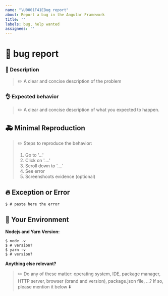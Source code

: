 ```yaml
---
name: "\U0001F41EBug report"
about: Report a bug in the Angular Framework
title: ''
labels: bug, help wanted
assignees: ''
---
```


# :bug: bug report

### :pencil: Description
>:pencil2: A clear and concise description of the problem

### :ok_hand: Expected behavior
>:pencil2: A clear and concise description of what you expected to happen.

## :ambulance: Minimal Reproduction
>:pencil2: Steps to reproduce the behavior:
> 1. Go to '...'
> 2. Click on '....'
> 3. Scroll down to '....'
> 4. See error
> 5. Screenshoots evidence (optional)

## 🔥 Exception or Error
~~~console
$ # paste here the error
~~~
<!-- If the issue is accompanied by an exception or an error, please share it below: -->
<!-- ✍️-->

</code></pre>


## :wrench: Your Environment

**Nodejs and Yarn Version:**
~~~console
$ node -v
$ # version?
$ yarn -v 
$ # version?
~~~

**Anything else relevant?**
>:pencil2: Do any of these matter: operating system, IDE, package manager, HTTP server, browser (brand and version), package.json file, ...? If so, please mention it below :arrow_down:
